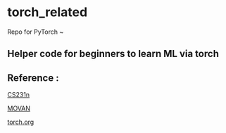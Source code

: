 # torch_related
Repo for PyTorch ~

## Helper code for beginners to learn ML via torch
## Reference :
[CS231n](http://cs231n.github.io/)

[MOVAN](https://morvanzhou.github.io/tutorials/)

[torch.org](https://pytorch.org/)
